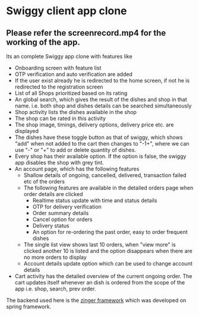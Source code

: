 # Swiggy client app clone

## Please refer the screenrecord.mp4 for the working of the app.

Its an complete Swiggy app clone with features like
* Onboarding screen with feature list
* OTP verification and auto verification are added
* If the user exist already he is redirected to the home screen, if not he is redirected to the registration screen
* List of all Shops prioritized based on its rating
* An global search, which gives the result of the dishes and shop in that name. i.e. both shop and dishes details can be searched simultaneously
* Shop activity lists the dishes available in the shop
* The shop can be rated in this activity
* The shop image, timings, delivery options, delivery price etc. are displayed
* The dishes have these toggle button as that of swiggy, which shows "add" when not added to the cart then changes to "-1+", where we can use "-" or "+" to add or delete quantity of dishes.
* Every shop has their available option. If the option is false, the swiggy app disables the shop with grey tint.
* An account page, which has the following features
  * Shallow details of ongoing, cancelled, delivered, transaction failed etc of the orders
  * The following features are available in the detailed orders page when order details are clicked
    * Realtime status update with time and status details
    * OTP for delivery verification
    * Order summary details
    * Cancel option for orders
    * Delivery status
    * An option for re-ordering the past order, easy to order frequent dishes
   * The single list view shows last 10 orders, when "view more" is clicked another 10 is listed and the option disappears when there are no more orders to display
   * Account details update option which can be used to change account details
* Cart activity has the detailed overview of the current ongoing order. The cart updates itself whenever an dish is ordered from the scope of the app i.e. shop, search, prev order.

The backend used here is the [zinger framework](https://zinger.pw/#/) which was developed on spring framework.

